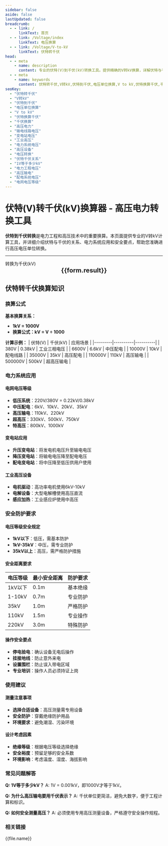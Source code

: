 ```yaml
---
sidebar: false
aside: false
lastUpdated: false
breadcrumb: 
  - - link: /
      linkText: 首页
  - - link: /Voltage/index
      linkText: 电压换算
  - - link: /Voltage/V-to-kV
      linkText: 伏特转千伏
head:
  - - meta
    - name: description
      content: 专业的伏特(V)到千伏(kV)转换工具。提供精确的V转kV换算，详解伏特与千伏的关系、换算公式、高压电力系统应用。适用于电力工程师、高压技术人员、电气设计师和电力系统相关从业人员，涵盖输电线路、变电站、工业高压设备等领域。
  - - meta
    - name: keywords
      content: 伏特转千伏,V转kV,伏特到千伏,电压单位换算,V to kV,伏特换算千伏,千伏换算,高压电力,输电线路电压,变电站电压,工业高压,电力系统电压,高压设备,电压转换,伏特千伏关系
seoKey:
  - "伏特转千伏"
  - "V转kV"
  - "伏特到千伏"
  - "电压单位换算"
  - "V to kV"
  - "伏特换算千伏"
  - "千伏换算"
  - "高压电力"
  - "输电线路电压"
  - "变电站电压"
  - "工业高压"
  - "电力系统电压"
  - "高压设备"
  - "电压转换"
  - "伏特千伏关系"
  - "1V等于多少kV"
  - "电力工程电压"
  - "高压输电"
  - "配电系统电压"
  - "电网电压等级"
---
```


# 伏特(V)转千伏(kV)换算器 - 高压电力转换工具

**伏特到千伏转换**是电力工程和高压技术中的重要换算。本页面提供专业的V转kV计算工具，并详细介绍伏特与千伏的关系、电力系统应用和安全要点，帮助您准确进行高压电压单位转换。

---

<script setup>
import { onMounted, reactive, inject, ref } from 'vue'
import { NButton, NForm, NFormItem, NInput, NInputNumber, NSelect, NCard, useMessage, NGrid, NGi } from 'naive-ui'
import { defineClientComponent } from 'vitepress'
import { Voltage } from '../files';

const convert = inject('convert')
const seoKey = [
  '伏特转千伏','V转kV','伏特到千伏','电压单位换算','V to kV',
  '伏特换算千伏','千伏换算','高压电力','输电线路电压','变电站电压',
  '工业高压','电力系统电压','高压设备','电压转换','伏特千伏关系',
  '1V等于多少kV','电力工程电压','高压输电','配电系统电压','电网电压等级'
]

const formRef = ref(null);
const rules = {
  number: {
    required: true,
    type: 'number',
    trigger: "blur",
    message: '请输入数字'
  }
}

const form = reactive({
  number: null,
  result: '',
  title: '伏特(V)转千伏(kV)',
})

const convertHandler = (e) => {
  e.preventDefault;
  formRef.value?.validate((errors) => {
    if (!errors) {
      const result = form.number / 1000;
      form.result = `${form.number}V = ${result}kV`
    }
  })
}
</script>

<n-form size="large" :model="form" ref='formRef' :rules="rules">
  <n-form-item label="伏特(V)数值" path="number">
    <n-input-number size="large" style="width:100%" :min="0" v-model:value="form.number" placeholder="请输入伏特数值" />
  </n-form-item>
  <n-form-item>
    <n-button type="info" style="width:100%" @click="convertHandler">转换为千伏(kV)</n-button>
  </n-form-item>
</n-form>
<n-card embedded :bordered="false" hoverable style="margin-top: 16px;">
  <template #header>
    <div style="text-align:center;font-size:16px;color:#666;">
      {{form.title}}
    </div>
  </template>
  <div style="text-align:center;font-size:20px;">
    <strong>{{form.result}}</strong>
  </div>
  <template #footer>
    <div style="text-align:center;font-size:12px;color:#999;">
      <span v-for="(keyword, index) in seoKey" :key="index">
        {{keyword}}<span v-if="index < seoKey.length - 1"> | </span>
      </span>
    </div>
  </template>
</n-card>

## 伏特转千伏换算知识

### 换算公式

**基本换算关系：**
- **1kV = 1000V**
- **换算公式：kV = V ÷ 1000**

**计算示例：**
| 伏特(V) | 千伏(kV) | 应用场景 |
|---------|----------|----------|
| 380V | 0.38kV | 工业三相电压 |
| 6600V | 6.6kV | 中压配电 |
| 10000V | 10kV | 配电线路 |
| 35000V | 35kV | 高压配电 |
| 110000V | 110kV | 高压输电 |
| 500000V | 500kV | 超高压输电 |

### 电力系统应用

#### 电网电压等级
- **低压系统**：220V/380V = 0.22kV/0.38kV
- **中压配电**：6kV、10kV、20kV、35kV
- **高压输电**：110kV、220kV
- **超高压**：330kV、500kV、750kV
- **特高压**：800kV、1000kV

#### 变电站应用
- **升压变电站**：将发电机电压升至输电电压
- **降压变电站**：将输电电压降至配电电压
- **配电变电站**：将中压降至低压供用户使用

#### 工业高压设备
- **电机驱动**：高功率电机使用6kV-10kV
- **电解设备**：大型电解槽使用高压直流
- **感应加热**：工业感应炉使用中高压

### 安全防护要求

#### 电压等级安全规定
- **1kV以下**：低压，需基本防护
- **1kV-35kV**：中压，需专业防护
- **35kV以上**：高压，需严格防护措施

#### 安全距离要求
| 电压等级 | 最小安全距离 | 防护要求 |
|---------|-------------|----------|
| 1kV以下 | 0.1m | 基本绝缘 |
| 1-10kV | 0.7m | 专业防护 |
| 35kV | 1.0m | 严格防护 |
| 110kV | 1.5m | 专业操作 |
| 220kV | 3.0m | 特殊防护 |

#### 操作安全要点
- **停电验电**：确认设备无电后操作
- **挂接地线**：防止意外来电
- **设置围栏**：防止误入带电区域
- **专业培训**：操作人员必须持证上岗

### 使用建议

#### 测量注意事项
- **选择合适设备**：高压测量需专用设备
- **安全防护**：穿戴绝缘防护用品
- **环境要求**：避免潮湿、污染环境

#### 设计考虑因素
- **绝缘等级**：根据电压等级选择绝缘
- **安全裕度**：预留足够的安全系数
- **环境影响**：考虑温度、湿度、海拔影响

### 常见问题解答

**Q: 1V等于多少kV？**
A: 1V = 0.001kV，即1000V才等于1kV。

**Q: 为什么高压输电要用千伏表示？**
A: 千伏单位更简洁，避免大数字，便于工程计算和标识。

**Q: 如何安全测量高压？**
A: 必须使用专用高压测量设备，严格遵守安全操作规程。

### 相关链接
<n-grid x-gap="12" :cols="2">
  <n-gi v-for="(file, index) in Voltage" :key="index">
    <n-button
      text
      tag="a"
      :href="file.path"
      type="info"
    >
      {{file.name}}
    </n-button>
  </n-gi>
</n-grid>